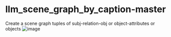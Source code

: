 # llm_scene_graph_by_caption-master
Create a scene graph tuples of subj-relation-obj or object-attributes or objects
![image](https://github.com/hanochk/llm_scene_graph_by_caption-master/assets/8217391/0cfa6fe8-829b-4b95-a28f-3c3654dd62cf)
